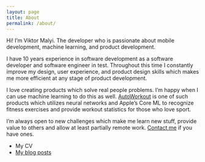 ```yaml
---
layout: page
title: About
permalink: /about/
---
```

 
Hi! I’m Viktor Malyi. The developer who is passionate about mobile development, machine learning, and product development.

I have 10 years experience in software development as a software developer and software engineer in test. Throughout this time I constantly improve my design, user experience, and product design skills which makes me more efficient at any stage of product development.

I love creating products which solve real people problems. I’m happy when I can use machine learning to do this as well. [AutoWorkout](https://itunes.apple.com/US/app/id1314314336) is one of such products which utilizes neural networks and Apple’s Core ML to recognize fitness exercises and provide workout statistics for those who love sport.

I’m always open to new challenges which make me learn new stuff, provide value to others and allow at least partially remote work. [Contact me](mailto:v.stratus@gmail.com) if you have ones.

- My CV
- [My blog posts](/index.html)
